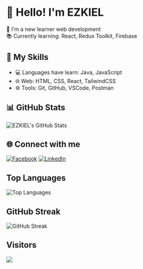 # 👋 Hello! I'm EZKIEL

🚀 I'm a new learner web development  
📚 Currently learning: React, Redux Toolkit, Firebase  

## 🔧 My Skills
- 💻 Languages have learn: Java, JavaScript
- 🌐 Web: HTML, CSS, React, TailwindCSS
- ⚙️ Tools: Git, GitHub, VSCode, Postman

## 📊 GitHub Stats
![EZKIEL's GitHub Stats](https://github-readme-stats.vercel.app/api?username=ezkiel-player&show_icons=true&theme=radical)

## 🌐 Connect with me
[![Facebook](https://img.shields.io/badge/Facebook-%231877F2.svg?&style=for-the-badge&logo=facebook&logoColor=white)](https://facebook.com/YOUR_FACEBOOK_LINK)
[![LinkedIn](https://img.shields.io/badge/LinkedIn-%230077B5.svg?&style=for-the-badge&logo=linkedin&logoColor=white)](https://linkedin.com/in/YOUR_LINKEDIN_LINK)

## Top Languages
![Top Languages](https://github-readme-stats.vercel.app/api/top-langs/?username=EZKIEL-PLAYER&layout=compact)

## GitHub Streak
![GitHub Streak](https://streak-stats.demolab.com?user=EZKIEL-PLAYER&theme=radical)

## Visitors
![](https://komarev.com/ghpvc/?username=EZKIEL-PLAYER&color=blueviolet)

